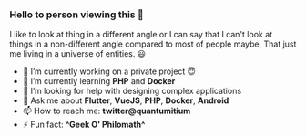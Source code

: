 ### Hello to person viewing this :vulcan_salute:

I like to look at thing in a different angle or I can say that I can't look at things in a non-different angle compared to most of people maybe, That just me living in a universe of entities. :smiley:

<!--
**quanton-dev/quanton-dev** is a ✨ _special_ ✨ repository because its `README.md` (this file) appears on your GitHub profile.

Here are some ideas to get you started:

- 👯 I’m looking to collaborate on ...
-->
- 🔭 I’m currently working on a private project :innocent:
- 🌱 I’m currently learning **PHP** and **Docker**
- 🤔 I’m looking for help with designing complex applications
- 💬 Ask me about **Flutter**, **VueJS**, **PHP**, **Docker**, **Android**
- 📫 How to reach me: **twitter@quantumitium**
- ⚡ Fun fact: **^Geek O' Philomath^**

